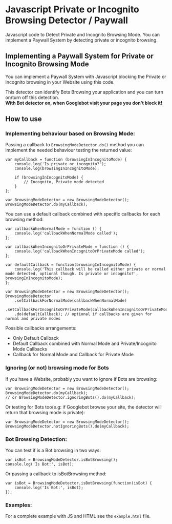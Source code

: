 # Javascript Private or Incognito Browsing Detector / Paywall
Javascript code to Detect Private and Incognito Browsing Mode. You can implement a Paywall System by detecting private or incognito browsing.

## Implementing a Paywall System for Private or Incognito Browsing Mode
You can implement a Paywall System with Javascript blocking the Private or Incognito browsing in your Website using this code.  

This detector can identify Bots Browsing your application and you can turn on/turn off this detection.  
**With Bot detector on, when Googlebot visit your page you don't block it!**

## How to use

### Implementing behaviour based on Browsing Mode:   
Passing a callback to `BrowsingModeDetector.do()` method you can implement the needed behaviour testing the returned value:

```
var myCallback = function (browsingInIncognitoMode) {
    console.log('Is private or incognito?');
    console.log(browsingInIncognitoMode);
  
    if (browsingInIncognitoMode) {
        // Incognito, Private mode detected
    }
};
  
var BrowsingModeDetector = new BrowsingModeDetector();
BrowsingModeDetector.do(myCallback);
```

You can use a default callback combined with specific callbacks for each browsing method:

```
var callbackWhenNormalMode = function () {
    console.log('callbackWhenNormalMode called');
};
  
var callbackWhenIncognitoOrPrivateMode = function () {
    console.log('callbackWhenIncognitoOrPrivateMode called');
};
  
var defaultCallback = function(browsingInIncognitoMode) {
    console.log('This callback will be called either private or normal mode detected, optional though. Is private or incognito?', browsingInIncognitoMode);
};
  
var BrowsingModeDetector = new BrowsingModeDetector();
BrowsingModeDetector
    .setCallbackForNormalMode(callbackWhenNormalMode)
    .setCallbackForIncognitoOrPrivateMode(callbackWhenIncognitoOrPrivateMode)
    .do(defaultCallback); // optional if callbacks are given for normal and private modes
```

Possible callbacks arrangements:

- Only Default Callback
- Default Callback combined with Normal Mode and Private/Incognito Mode Callbacks
- Callback for Normal Mode and Callback for Private Mode

### Ignoring (or not) browsing mode for Bots
If you have a Website, probably you want to ignore if Bots are browsing:
```
var BrowsingModeDetector = new BrowsingModeDetector();
BrowsingModeDetector.do(myCallback); 
// or BrowsingModeDetector.ignoringBots().do(myCallback);
```

Or testing for Bots too(e.g: if Googlebot browse your site, the detector will return that browsing mode is private):
```
var BrowsingModeDetector = new BrowsingModeDetector();
BrowsingModeDetector.notIgnoringBots().do(myCallback);
```

### Bot Browsing Detection:
You can test if is a Bot browsing in two ways:
```
var isBot = BrowsingModeDetector.isBotBrowsing();
console.log('Is Bot:', isBot);
```

Or passing a callback to isBotBrowsing method:
```
var isBot = BrowsingModeDetector.isBotBrowsing(function(isBot) {
    console.log('Is Bot:', isBot);
});
```

### Examples:
For a complete example with JS and HTML see the `example.html` file.